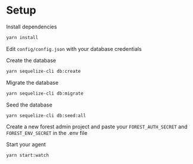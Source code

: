 # Setup

Install dependencies

```bash
yarn install
```

Edit `config/config.json` with your database credentials

Create the database

```bash
yarn sequelize-cli db:create
```

Migrate the database

```bash
yarn sequelize-cli db:migrate
```

Seed the database

```bash
yarn sequelize-cli db:seed:all
```

Create a new forest admin project and paste your `FOREST_AUTH_SECRET` and `FOREST_ENV_SECRET` in the .env file

Start your agent

```bash
yarn start:watch
```
